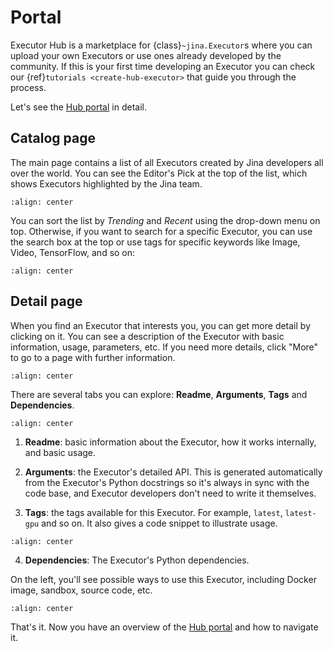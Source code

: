 # Portal

Executor Hub is a marketplace for {class}`~jina.Executor`s where you can upload your own Executors or use ones already developed by the community. If this is your first time developing an Executor you can check our {ref}`tutorials <create-hub-executor>` that guide you through the process.
 
Let's see the [Hub portal](https://hub.jina.ai) in detail.

## Catalog page

The main page contains a list of all Executors created by Jina developers all over the world. You can see the Editor's Pick at the top of the list, which shows Executors highlighted by the Jina team. 

```{figure} ../../../../.github/hub-website-list.png
:align: center
```

You can sort the list by *Trending* and *Recent* using the drop-down menu on top. Otherwise, if you want to search for a specific Executor, you can use the search box at the top or use tags for specific keywords like Image, Video, TensorFlow, and so on:

```{figure} ../../../../.github/hub-website-search-2.png
:align: center
```

## Detail page

When you find an Executor that interests you, you can get more detail by clicking on it. You can see a description of the Executor with basic information, usage, parameters, etc. If you need more details, click "More" to go to a page with further information. 

```{figure} ../../../../.github/hub-website-detail.png
:align: center
```

There are several tabs you can explore: **Readme**, **Arguments**, **Tags** and **Dependencies**.

```{figure} ../../../../.github/hub-website-detail-arguments.png
:align: center
```

1. **Readme**: basic information about the Executor, how it works internally, and basic usage.

2. **Arguments**: the Executor's detailed API. This is generated automatically from the Executor's Python docstrings so it's always in sync with the code base, and Executor developers don't need to write it themselves.

3. **Tags**: the tags available for this Executor. For example, `latest`, `latest-gpu` and so on. It also gives a code snippet to illustrate usage.

```{figure} ../../../../.github/hub-website-detail-tag.png
:align: center
```

4. **Dependencies**: The Executor's Python dependencies.

On the left, you'll see possible ways to use this Executor, including Docker image, sandbox, source code, etc.

```{figure} ../../../../.github/hub-website-usage.png
:align: center
```

That's it. Now you have an overview of the [Hub portal](https://hub.jina.ai) and how to navigate it. 
